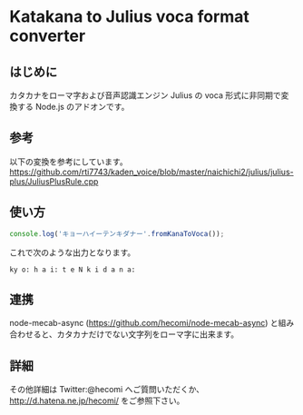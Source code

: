 Katakana to Julius voca format converter
==============

はじめに
--------------
カタカナをローマ字および音声認識エンジン Julius の voca 形式に非同期で変換する Node.js のアドオンです。

参考
--------------
以下の変換を参考にしています。
https://github.com/rti7743/kaden_voice/blob/master/naichichi2/julius/julius-plus/JuliusPlusRule.cpp

使い方
--------------
```javascript
console.log('キョーハイーテンキダナー'.fromKanaToVoca());
```

これで次のような出力となります。

	ky o: h a i: t e N k i d a n a:

連携
--------------
node-mecab-async (https://github.com/hecomi/node-mecab-async) と組み合わせると、カタカナだけでない文字列をローマ字に出来ます。

詳細
--------------
その他詳細は Twitter:@hecomi へご質問いただくか、http://d.hatena.ne.jp/hecomi/ をご参照下さい。


